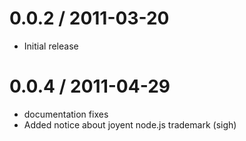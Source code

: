 
0.0.2 / 2011-03-20
==================

  * Initial release

0.0.4 / 2011-04-29
==================

  * documentation fixes
  * Added notice about joyent node.js trademark (sigh)

